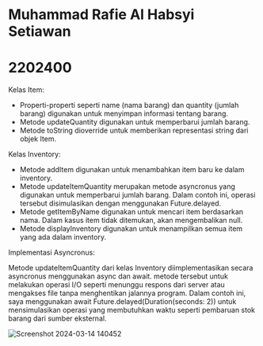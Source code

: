 # Muhammad Rafie Al Habsyi Setiawan
# 2202400

Kelas Item:

- Properti-properti seperti name (nama barang) dan quantity (jumlah barang) digunakan untuk menyimpan informasi tentang barang.
- Metode updateQuantity digunakan untuk memperbarui jumlah barang.
- Metode toString dioverride untuk memberikan representasi string dari objek Item.

Kelas Inventory:

- Metode addItem digunakan untuk menambahkan item baru ke dalam inventory.
- Metode updateItemQuantity merupakan metode asyncronus yang digunakan untuk memperbarui jumlah barang. Dalam contoh ini, operasi tersebut disimulasikan dengan menggunakan Future.delayed.
- Metode getItemByName digunakan untuk mencari item berdasarkan nama. Dalam kasus item tidak ditemukan, akan mengembalikan null.
- Metode displayInventory digunakan untuk menampilkan semua item yang ada dalam inventory.

Implementasi Asyncronus:

Metode updateItemQuantity dari kelas Inventory diimplementasikan secara asyncronus menggunakan async dan await. metode tersebut untuk melakukan operasi I/O seperti menunggu respons dari server atau mengakses file tanpa menghentikan jalannya program.
Dalam contoh ini, saya menggunakan await Future.delayed(Duration(seconds: 2)) untuk mensimulasikan operasi yang membutuhkan waktu seperti pembaruan stok barang dari sumber eksternal.



![Screenshot 2024-03-14 140452](https://github.com/ssamu11/TP1PROVIS/assets/134787786/04e97133-f7b7-48cd-b7ca-4e189bbd43c2)
